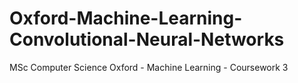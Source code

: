# Oxford-Machine-Learning-Convolutional-Neural-Networks
MSc Computer Science Oxford - Machine Learning - Coursework 3
